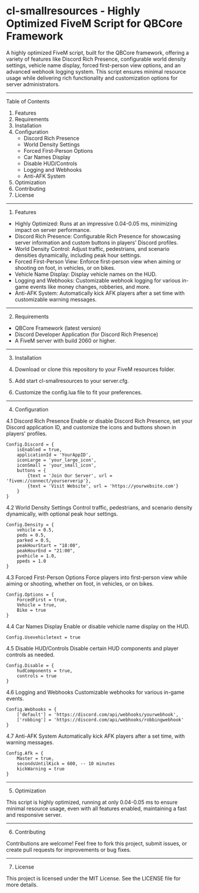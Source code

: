 # cl-smallresources - Highly Optimized FiveM Script for QBCore Framework

A highly optimized FiveM script, built for the QBCore framework, offering a variety of features like Discord Rich Presence, configurable world density settings, vehicle name display, forced first-person view options, and an advanced webhook logging system. This script ensures minimal resource usage while delivering rich functionality and customization options for server administrators.

---

Table of Contents
1. Features
2. Requirements
3. Installation
4. Configuration
   - Discord Rich Presence
   - World Density Settings
   - Forced First-Person Options
   - Car Names Display
   - Disable HUD/Controls
   - Logging and Webhooks
   - Anti-AFK System
5. Optimization
6. Contributing
7. License

---

1. Features

- Highly Optimized: Runs at an impressive 0.04-0.05 ms, minimizing impact on server performance.
- Discord Rich Presence: Configurable Rich Presence for showcasing server information and custom buttons in players' Discord profiles.
- World Density Control: Adjust traffic, pedestrians, and scenario densities dynamically, including peak hour settings.
- Forced First-Person View: Enforce first-person view when aiming or shooting on foot, in vehicles, or on bikes.
- Vehicle Name Display: Display vehicle names on the HUD.
- Logging and Webhooks: Customizable webhook logging for various in-game events like money changes, robberies, and more.
- Anti-AFK System: Automatically kick AFK players after a set time with customizable warning messages.

---

2. Requirements

- QBCore Framework (latest version)
- Discord Developer Application (for Discord Rich Presence)
- A FiveM server with build 2060 or higher.

---

3. Installation

1. Download or clone this repository to your FiveM resources folder.
2. Add start cl-smallresources to your server.cfg.
3. Customize the config.lua file to fit your preferences.

---

4. Configuration

4.1 Discord Rich Presence
Enable or disable Discord Rich Presence, set your Discord application ID, and customize the icons and buttons shown in players' profiles.

```
Config.Discord = {
    isEnabled = true,
    applicationId = 'YourAppID',
    iconLarge = 'your_large_icon',
    iconSmall = 'your_small_icon',
    buttons = {
        {text = 'Join Our Server', url = 'fivem://connect/yourserverip'},
        {text = 'Visit Website', url = 'https://yourwebsite.com'}
    }
}
```

4.2 World Density Settings
Control traffic, pedestrians, and scenario density dynamically, with optional peak hour settings.

```
Config.Density = {
    vehicle = 0.5,
    peds = 0.5,
    parked = 0.5,
    peakHourStart = "18:00",
    peakHourEnd = "21:00",
    pvehicle = 1.0,
    ppeds = 1.0
}
```

4.3 Forced First-Person Options
Force players into first-person view while aiming or shooting, whether on foot, in vehicles, or on bikes.

```
Config.Options = {
    ForcedFirst = true,
    Vehicle = true,
    Bike = true
}
```

4.4 Car Names Display
Enable or disable vehicle name display on the HUD.

```
Config.Usevehicletext = true
```

4.5 Disable HUD/Controls
Disable certain HUD components and player controls as needed.

```
Config.Disable = {
    hudComponents = true,
    controls = true
}
```

4.6 Logging and Webhooks
Customizable webhooks for various in-game events.

```
Config.Webhooks = {
    ['default'] = 'https://discord.com/api/webhooks/yourwebhook',
    ['robbing'] = 'https://discord.com/api/webhooks/robbingwebhook'
}
```

4.7 Anti-AFK System
Automatically kick AFK players after a set time, with warning messages.

```
Config.Afk = {
    Master = true,
    secondsUntilKick = 600, -- 10 minutes
    kickWarning = true
}
```

---

5. Optimization

This script is highly optimized, running at only 0.04-0.05 ms to ensure minimal resource usage, even with all features enabled, maintaining a fast and responsive server.

---

6. Contributing

Contributions are welcome! Feel free to fork this project, submit issues, or create pull requests for improvements or bug fixes.

---

7. License

This project is licensed under the MIT License. See the LICENSE file for more details.
